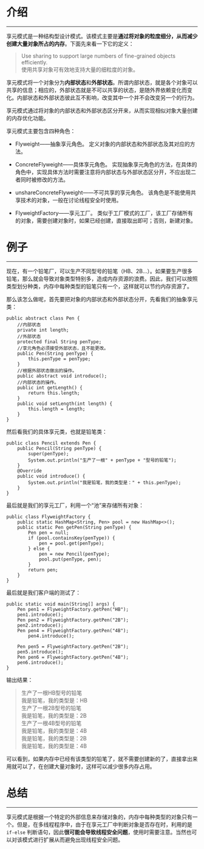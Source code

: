 # 介绍

----------------

享元模式是一种结构型设计模式。该模式主要是**通过将对象的粒度细分，从而减少创建大量对象所占的内存**。下面先来看一下它的定义：

> Use sharing to support large numbers of fine-grained objects efficiently.<br/>
> 使用共享对象可有效地支持大量的细粒度的对象。

享元模式将一个对象分为**内部状态**和**外部状态**。所谓内部状态，就是各个对象可以共享的信息；相应的，外部状态就是不可以共享的状态，是随外界依赖变化而变化。内部状态和外部状态彼此互不影响，改变其中一个并不会改变另一个的行为。

享元模式通过将对象的内部状态和外部状态区分开来，从而实现相似对象大量创建的内存优化功能。

享元模式主要包含四种角色：

* Flyweight——抽象享元角色。
定义对象的内部状态和外部状态及其对应的方法。

* ConcreteFlyweight——具体享元角色。
实现抽象享元角色的方法，在具体的角色中，实现具体方法时需要注意将内部状态与外部状态区分开，不应出现二者同时被修改的方法。

* unshareConcreteFlyweight——不可共享的享元角色。
该角色是不能使用共享技术的对象，一般在讨论线程安全时使用。

* FlyweightFactory——享元工厂。
类似于工厂模式的工厂，该工厂存储所有的对象，需要创建对象时，如果已经创建，直接取出即可；否则，新建对象。

# 例子

-------------------

现在，有一个铅笔厂，可以生产不同型号的铅笔（HB、2B...）。如果要生产很多铅笔，那么就会导致对象类型特别多，造成内存资源的浪费。因此，我们可以按照类型划分种类，内存中每种类型的铅笔只有一个，这样就可以节约内存资源了。

那么该怎么做呢，首先要把对象的内部状态和外部状态分开，先看我们的抽象享元类：

	public abstract class Pen {
		//内部状态
		private int length;
		//外部状态
		protected final String penType;
		//享元角色必须接受外部状态，且不能更改。
		public Pen(String penType) {
			this.penType = penType;
		}
		//根据外部状态做出的操作。
		public abstract void introduce();
		//内部状态的操作。
		public int getLength() {
			return this.length;
		}
		public void setLength(int length) {
			this.length = length;
		}
	}

然后看我们的具体享元类，也就是铅笔类：

	public class Pencil extends Pen {
		public Pencil(String penType) {
			super(penType);
			System.out.println("生产了一根" + penType + "型号的铅笔");
		}
		@Override
		public void introduce() {
			System.out.println("我是铅笔，我的类型是：" + this.penType);
		}
	}

最后就是我们的享元工厂，利用一个“池”来存储所有对象：

	public class FlyweightFactory {
		public static HashMap<String, Pen> pool = new HashMap<>();
		public static Pen getPen(String penType) {
			Pen pen = null;
			if (pool.containsKey(penType)) {
				pen = pool.get(penType);
			} else {
				pen = new Pencil(penType);
				pool.put(penType, pen);
			}
			return pen;
		}
	}

最后就是我们客户端的测试了：

	public static void main(String[] args) {
		Pen pen1 = FlyweightFactory.getPen("HB");
		pen1.introduce();
		Pen pen2 = FlyweightFactory.getPen("2B");
		pen2.introduce();
		Pen pen4 = FlyweightFactory.getPen("4B");
			pen4.introduce();
		
		Pen pen5 = FlyweightFactory.getPen("2B");
		pen5.introduce();
		Pen pen6 = FlyweightFactory.getPen("4B");
		pen6.introduce();
	}

输出结果：

> 生产了一根HB型号的铅笔<br/>
我是铅笔，我的类型是：HB<br/>
生产了一根2B型号的铅笔<br/>
我是铅笔，我的类型是：2B<br/>
生产了一根4B型号的铅笔<br/>
我是铅笔，我的类型是：4B<br/>
我是铅笔，我的类型是：2B<br/>
我是铅笔，我的类型是：4B

可以看到，如果内存中已经有该类型的铅笔了，就不需要创建新的了，直接拿出来用就可以了，在创建大量对象时，这样可以减少很多内存占用。

# 总结

------------------

享元模式是根据一个特定的外部信息来存储对象的，内存中每种类型的对象只有一个。但是，在多线程程序中，由于在享元工厂中判断对象是否存在时，利用的是 `if-else` 判断语句，因此**很可能会导致线程安全问题**，使用时需要注意。当然也可以对该模式进行扩展从而避免出现线程安全问题。